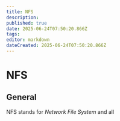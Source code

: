 ```yaml
---
title: NFS
description: 
published: true
date: 2025-06-24T07:50:20.866Z
tags: 
editor: markdown
dateCreated: 2025-06-24T07:50:20.866Z
---
```


# NFS

## General
NFS stands for *Network File System* and all
